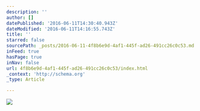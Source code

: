 ```yaml
---
description: ''
author: []
datePublished: '2016-06-11T14:30:40.943Z'
dateModified: '2016-06-11T14:16:55.743Z'
title: ''
starred: false
sourcePath: _posts/2016-06-11-4f8b6e9d-4af1-445f-ad26-491cc26c0c53.md
inFeed: true
hasPage: true
inNav: false
url: 4f8b6e9d-4af1-445f-ad26-491cc26c0c53/index.html
_context: 'http://schema.org'
_type: Article

---
```

![](https://the-grid-user-content.s3-us-west-2.amazonaws.com/35ae2b0d-2553-4619-8486-b69db0e0000b.jpg)
